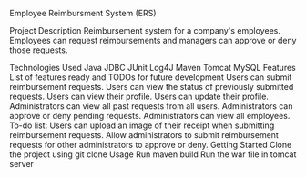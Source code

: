 Employee Reimbursment System (ERS)

Project Description
Reimbursement system for a company's employees. Employees can request reimbursements and managers can approve or deny those requests.

Technologies Used
Java
JDBC
JUnit
Log4J
Maven
Tomcat
MySQL
Features
List of features ready and TODOs for future development
Users can submit reimbursement requests.
Users can view the status of previously submitted requests.
Users can view their profile.
Users can update their profile.
Administrators can view all past requests from all users.
Administrators can approve or deny pending requests.
Administrators can view all employees.
To-do list:
Users can upload an image of their receipt when submitting reimbursement requests.
Allow administrators to submit reimbursement requests for other administrators to approve or deny.
Getting Started
Clone the project using git clone
Usage
Run maven build
Run the war file in tomcat server
